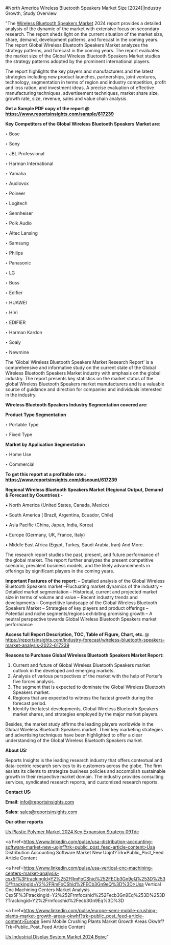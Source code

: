 #North America Wireless Bluetooth Speakers Market Size [2024]|Industry Growth, Study Overview

"The <a href=https://www.reportsinsights.com/sample/617239>Wireless Bluetooth Speakers Market</a> 2024 report provides a detailed analysis of the dynamic of the market with extensive focus on secondary research. The report sheds light on the current situation of the market size, share, demand, development patterns, and forecast in the coming years. The report Global Wireless Bluetooth Speakers Market analyzes the strategy patterns, and forecast in the coming years. The report evaluates the market size of the Global Wireless Bluetooth Speakers Market studies the strategy patterns adopted by the prominent international players.

The report highlights the key players and manufacturers and the latest strategies including new product launches, partnerships, joint ventures, technology, segmentation in terms of region and industry competition, profit and loss ration, and investment ideas. A precise evaluation of effective manufacturing techniques, advertisement techniques, market share size, growth rate, size, revenue, sales and value chain analysis.

<strong>Get a Sample PDF copy of the report @ <a href=https://www.reportsinsights.com/sample/617239 style=color:#0000ff;>https://www.reportsinsights.com/sample/617239</a></strong>

<strong>Key Competitors of the Global Wireless Bluetooth Speakers Market are:</strong>

‣ Bose

‣ Sony

‣ JBL Professional

‣ Harman International

‣ Yamaha

‣ Audiovox

‣ Poineer

‣ Logitech

‣ Sennheiser

‣ Polk Audio

‣ Altec Lansing

‣ Samsung

‣ Philips

‣ Panasonic

‣ LG

‣ Boss

‣ Edifier

‣ HUAWEI

‣ HiVi

‣ EDIFIER

‣ Harman Kardon

‣ Soaiy

‣ Newmine

The ‘Global Wireless Bluetooth Speakers Market Research Report’ is a comprehensive and informative study on the current state of the Global Wireless Bluetooth Speakers Market industry with emphasis on the global industry. The report presents key statistics on the market status of the global Wireless Bluetooth Speakers market manufacturers and is a valuable source of guidance and direction for companies and individuals interested in the industry.

<strong>Wireless Bluetooth Speakers Industry Segmentation covered are:</strong>

<strong>Product Type Segmentation</strong>

‣ Portable Type

‣ Fixed Type

<strong>Market by Application Segmentation</strong>

‣ Home Use

‣ Commercial

<strong>To get this report at a profitable rate.: <a href=https://www.reportsinsights.com/discount/617239 style=color:#0000ff;>https://www.reportsinsights.com/discount/617239</a></strong>

<strong>Regional Wireless Bluetooth Speakers Market (Regional Output, Demand &amp; Forecast by Countries):-</strong>

• North America (United States, Canada, Mexico)

• South America ( Brazil, Argentina, Ecuador, Chile)

• Asia Pacific (China, Japan, India, Korea)

• Europe (Germany, UK, France, Italy)

• Middle East Africa (Egypt, Turkey, Saudi Arabia, Iran) And More.

The research report studies the past, present, and future performance of the global market. The report further analyzes the present competitive scenario, prevalent business models, and the likely advancements in offerings by significant players in the coming years.

<strong>Important Features of the report:</strong>
– Detailed analysis of the Global Wireless Bluetooth Speakers market
–Fluctuating market dynamics of the industry
–Detailed market segmentation
– Historical, current and projected market size in terms of volume and value
– Recent industry trends and developments
– Competitive landscape of the Global Wireless Bluetooth Speakers Market
– Strategies of key players and product offerings
– Potential and niche segments/regions exhibiting promising growth
– A neutral perspective towards Global Wireless Bluetooth Speakers market performance

<strong>Access full Report Description, TOC, Table of Figure, Chart, etc. </strong>@   <a href=https://reportsinsights.com/industry-forecast/wireless-bluetooth-speakers-market-analysis-2022-617239 style=color:#0000ff;>https://reportsinsights.com/industry-forecast/wireless-bluetooth-speakers-market-analysis-2022-617239</a>

<strong>Reasons to Purchase Global Wireless Bluetooth Speakers Market Report:</strong>
1. Current and future of Global Wireless Bluetooth Speakers market outlook in the developed and emerging markets.
2. Analysis of various perspectives of the market with the help of Porter’s five forces analysis.
3. The segment that is expected to dominate the Global Wireless Bluetooth Speakers market.
4. Regions that are expected to witness the fastest growth during the forecast period.
5. Identify the latest developments, Global Wireless Bluetooth Speakers market shares, and strategies employed by the major market players.

Besides, the market study affirms the leading players worldwide in the Global Wireless Bluetooth Speakers market. Their key marketing strategies and advertising techniques have been highlighted to offer a clear understanding of the Global Wireless Bluetooth Speakers market.

<strong><strong>About US</strong>:</strong>

Reports Insights is the leading research industry that offers contextual and data-centric research services to its customers across the globe. The firm assists its clients to strategize business policies and accomplish sustainable growth in their respective market domain. The industry provides consulting services, syndicated research reports, and customized research reports.

<strong>Contact US:</strong>

<p class=><b>Email:</b> <a href=mailto:info@reportsinsights.com>info@reportsinsights.com</a></p>
<p class=><b>Sales:</b> <a href=mailto:sales@reportsinsights.com>sales@reportsinsights.com</a></p>

<strong>Our other reports</strong>

<a href=https://www.linkedin.com/pulse/us-plastic-polymer-market-2024-key-expansion-strategy-09tdc/>Us Plastic Polymer Market 2024 Key Expansion Strategy 09Tdc</a>

<a href=https://www.linkedin.com/pulse/usa-distribution-accounting-software-market-new-uojnf?trk=public_post_feed-article-content>Usa Distribution Accounting Software Market New Uojnf?Trk=Public_Post_Feed Article Content</a>

<a href=https://www.linkedin.com/pulse/usa-vertical-cnc-machining-centers-market-analysis-csx5f%3FtrackingId=Y2%252FRmFoCShid%252FECb3Gn9eQ%253D%253D/?trackingId=Y2%2FRmFoCShid%2FECb3Gn9eQ%3D%3D>Usa Vertical Cnc Machining Centers Market Analysis Csx5F%3Ftrackingid=Y2%252Frmfocshid%252Fecb3Gn9Eq%253D%253D?Trackingid=Y2%2Frmfocshid%2Fecb3Gn9Eq%3D%3D</a>

<a href=https://www.linkedin.com/pulse/europe-semi-mobile-crushing-plants-market-growth-areas-okwhf?trk=public_post_feed-article-content>Europe Semi Mobile Crushing Plants Market Growth Areas Okwhf?Trk=Public_Post_Feed Article Content</a>

<a href=https://www.linkedin.com/pulse/us-industrial-display-system-market-2024-bgivc/>Us Industrial Display System Market 2024 Bgivc</a>"
